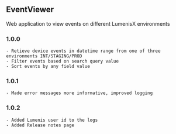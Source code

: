 ## EventViewer

Web application to view events on different LumenisX environments

### 1.0.0
	- Retieve device events in datetime range from one of three environments INT/STAGING/PROD
	- Filter events based on search query value
	- Sort events by any field value

### 1.0.1
	- Made error messages more informative, improved logging

### 1.0.2
	- Added Lumenis user id to the logs
	- Added Release notes page